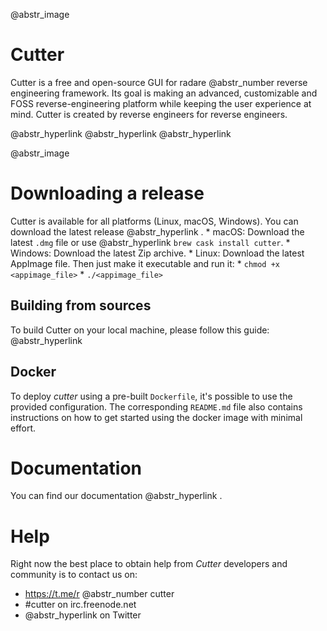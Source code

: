 @abstr_image 

# Cutter

Cutter is a free and open-source GUI for radare @abstr_number reverse engineering framework. Its goal is making an advanced, customizable and FOSS reverse-engineering platform while keeping the user experience at mind. Cutter is created by reverse engineers for reverse engineers. 

@abstr_hyperlink @abstr_hyperlink @abstr_hyperlink 

@abstr_image 

# Downloading a release

Cutter is available for all platforms (Linux, macOS, Windows). You can download the latest release @abstr_hyperlink . * macOS: Download the latest `.dmg` file or use @abstr_hyperlink `brew cask install cutter`. * Windows: Download the latest Zip archive. * Linux: Download the latest AppImage file. Then just make it executable and run it: * `chmod +x <appimage_file>` * `./<appimage_file>`

## Building from sources

To build Cutter on your local machine, please follow this guide: @abstr_hyperlink 

## Docker

To deploy _cutter_ using a pre-built `Dockerfile`, it's possible to use the provided configuration. The corresponding `README.md` file also contains instructions on how to get started using the docker image with minimal effort.

# Documentation

You can find our documentation @abstr_hyperlink .

# Help

Right now the best place to obtain help from _Cutter_ developers and community is to contact us on:

  * https://t.me/r @abstr_number cutter
  * #cutter on irc.freenode.net
  * @abstr_hyperlink on Twitter


